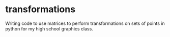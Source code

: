 # transformations
Writing code to use matrices to perform transformations on sets of points in python for my high school graphics class.
